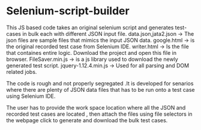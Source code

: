 # Selenium-script-builder
This JS based code takes an original selenium script and generates test-cases in bulk each with different JSON input file.
data.json,jata2.json -> The json files are sample files that mimics the input JSON data.
google.html -> is the original recorded test case from Selenium IDE.
writer.html -> Is the file that containes entire logic. Download the project and open this file in browser.
FileSaver.min.js -> is a js library used to download the newly generated test script.
jquery-1.12.4.min.js -> Used for all parsing and DOM related jobs.

The code is rough and not properly segregated .It is developed for senarios where there are plenty of  JSON data files that has to be run onto a test case using Selenium IDE.

The user has to provide the work space location where all the JSON and recorded test cases are located , then attach the files using file selectors in the webpage click to generate and download the bulk test cases.

